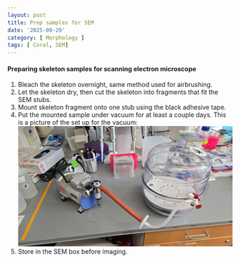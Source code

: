 ```yaml
---
layout: post
title: Prep samples for SEM
date: '2025-09-29'
category: [ Morphology ]
tags: [ Coral, SEM]
---
```


#### Preparing skeleton samples for scanning electron microscope

1. Bleach the skeleton overnight, same method used for airbrushing.
2. Let the skeleton dry, then cut the skeleton into fragments that fit the SEM stubs.
3. Mount skeleton fragment onto one stub using the black adhesive tape.
4. Put the mounted sample under vacuum for at least a couple days. This is a picture of the set up for the vacuum:
![vacuum.jpg](https://github.com/FScucchia-LabNotebooks/FScucchia_Putnam_Lab_Notebook/blob/master/images/vacuum.jpg?raw=true)
5. Store in the SEM box before imaging.


